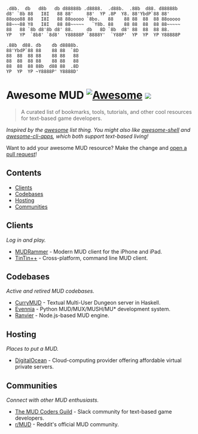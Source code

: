```
.d8b.  db   d8b   db d88888b .d8888.  .d88b.  .88b  d88. d88888b 
d8' `8b 88   I8I   88 88'     88'  YP .8P  Y8. 88'YbdP`88 88'     
88ooo88 88   I8I   88 88ooooo `8bo.   88    88 88  88  88 88ooooo 
88~~~88 Y8   I8I   88 88~~~~~   `Y8b. 88    88 88  88  88 88~~~~~ 
88   88 `8b d8'8b d8' 88.     db   8D `8b  d8' 88  88  88 88.     
YP   YP  `8b8' `8d8'  Y88888P `8888Y'  `Y88P'  YP  YP  YP Y88888P 
                                                                  
.88b  d88. db    db d8888b. 
88'YbdP`88 88    88 88  `8D 
88  88  88 88    88 88   88 
88  88  88 88    88 88   88 
88  88  88 88b  d88 88  .8D 
YP  YP  YP ~Y8888P' Y8888D' 
```

# Awesome MUD [![Awesome](https://cdn.rawgit.com/sindresorhus/awesome/d7305f38d29fed78fa85652e3a63e154dd8e8829/media/badge.svg)](https://github.com/sindresorhus/awesome) ![](https://img.shields.io/badge/look-list-green.svg)

> A curated list of bookmarks, tools, tutorials, and other cool resources for text-based game developers.

*Inspired by the [awesome](https://github.com/sindresorhus/awesome) list thing. You might also like [awesome-shell](https://github.com/alebcay/awesome-shell) and [awesome-cli-apps](https://github.com/agarrharr/awesome-cli-apps), which both support text-based living!*

Want to add your awesome MUD resource? Make the change and [open a pull request](https://opensource.guide/how-to-contribute/#opening-a-pull-request)!

## Contents

- [Clients](#clients)
- [Codebases](#codebases)
- [Hosting](#hosting)
- [Communities](#communities)

## Clients

_Log in and play._

- [MUDRammer](https://github.com/splinesoft/MUDRammer) - Modern MUD client for the iPhone and iPad.
- [TinTin++](http://tintin.sourceforge.net/) - Cross-platform, command line MUD client.

## Codebases

_Active and retired MUD codebases._

- [CurryMUD](https://github.com/jasonstolaruk/CurryMUD) - Textual Multi-User Dungeon server in Haskell.
- [Evennia](https://github.com/evennia/evennia) - Python MUD/MUX/MUSH/MU* development system.
- [Ranvier](https://github.com/shawncplus/ranviermud) - Node.js-based MUD engine.

## Hosting

_Places to put a MUD._

- [DigitalOcean](https://www.digitalocean.com/) - Cloud-computing provider offering affordable virtual private servers.

## Communities

_Connect with other MUD enthusiasts._

- [The MUD Coders Guild](https://mudcoders.com) - Slack community for text-based game developers.
- [r/MUD](https://www.reddit.com/r/MUD) - Reddit's official MUD community.
